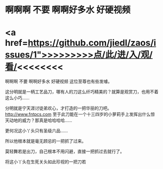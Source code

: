 # 啊啊啊 不要 啊啊好多水 好硬视频

# <a href=https://github.com/jiedl/zaos/issues/1">>>>>>>>>点/此/进/入/观/看/<<<<<<<<</a>

啊啊啊 不要 啊啊好多水 好硬视频
这位至尊也有些发噱。

这分明就是一柄工艺品刀，哪有人的刀这么纤巧精美的？就算是观赏刀，也用不着这么小巧……

分明就是宁天涯讨徒弟欢心，才打造的一把华丽的刀吧。
http://www.fntpcs.com
至于此刀能在一个十三四岁的小萝莉手上发挥出什么惊天动地的威力？那真是哈哈哈哈……

更何况这小丫头只有圣级六品……

所以他根本就是毫无顾忌的一把抓了过来。

莫轻舞若是出刀，自己根本不用闪避，直接一把抓过去就行了。

将这小丫头在生死关头如此珍视的一把刀若
